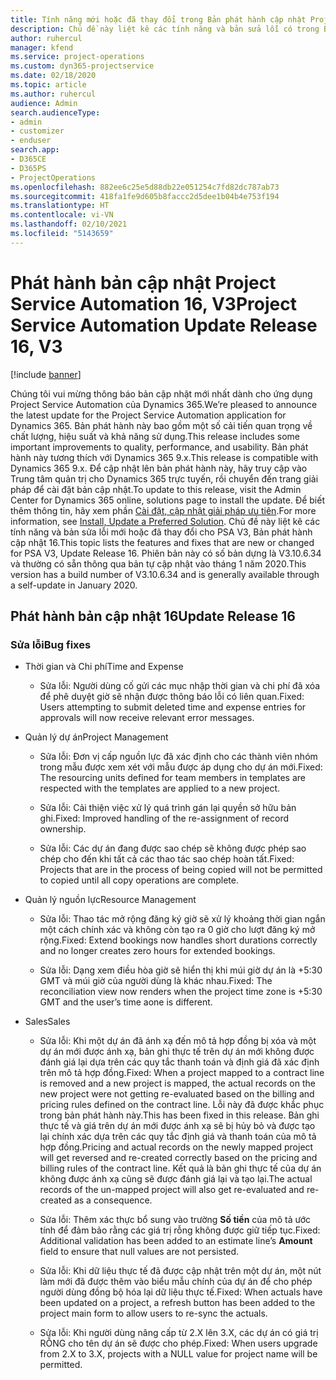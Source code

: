 ```yaml
---
title: Tính năng mới hoặc đã thay đổi trong Bản phát hành cập nhật Project Service Automation 16, V3
description: Chủ đề này liệt kê các tính năng và bản sửa lỗi có trong Bản phát hành cập nhật Project Service Automation 16, V3.
author: ruhercul
manager: kfend
ms.service: project-operations
ms.custom: dyn365-projectservice
ms.date: 02/18/2020
ms.topic: article
ms.author: ruhercul
audience: Admin
search.audienceType:
- admin
- customizer
- enduser
search.app:
- D365CE
- D365PS
- ProjectOperations
ms.openlocfilehash: 882ee6c25e5d88db22e051254c7fd82dc787ab73
ms.sourcegitcommit: 418fa1fe9d605b8faccc2d5dee1b04b4e753f194
ms.translationtype: HT
ms.contentlocale: vi-VN
ms.lasthandoff: 02/10/2021
ms.locfileid: "5143659"
---
```

# <a name="project-service-automation-update-release-16-v3"></a><span data-ttu-id="8dd4f-103">Phát hành bản cập nhật Project Service Automation 16, V3</span><span class="sxs-lookup"><span data-stu-id="8dd4f-103">Project Service Automation Update Release 16, V3</span></span>

[!include [banner](../includes/psa-now-project-operations.md)]

<span data-ttu-id="8dd4f-104">Chúng tôi vui mừng thông báo bản cập nhật mới nhất dành cho ứng dụng Project Service Automation của Dynamics 365.</span><span class="sxs-lookup"><span data-stu-id="8dd4f-104">We’re pleased to announce the latest update for the Project Service Automation application for Dynamics 365.</span></span> <span data-ttu-id="8dd4f-105">Bản phát hành này bao gồm một số cải tiến quan trọng về chất lượng, hiệu suất và khả năng sử dụng.</span><span class="sxs-lookup"><span data-stu-id="8dd4f-105">This release includes some important improvements to quality, performance, and usability.</span></span>  <span data-ttu-id="8dd4f-106">Bản phát hành này tương thích với Dynamics 365 9.x.</span><span class="sxs-lookup"><span data-stu-id="8dd4f-106">This release is compatible with Dynamics 365 9.x.</span></span> <span data-ttu-id="8dd4f-107">Để cập nhật lên bản phát hành này, hãy truy cập vào Trung tâm quản trị cho Dynamics 365 trực tuyến, rồi chuyển đến trang giải pháp để cài đặt bản cập nhật.</span><span class="sxs-lookup"><span data-stu-id="8dd4f-107">To update to this release, visit the Admin Center for Dynamics 365 online, solutions page to install the update.</span></span> <span data-ttu-id="8dd4f-108">Để biết thêm thông tin, hãy xem phần [Cài đặt, cập nhật giải pháp ưu tiên](https://docs.microsoft.com/dynamics365/project-service/upgrade-psa-home-page).</span><span class="sxs-lookup"><span data-stu-id="8dd4f-108">For more information, see [Install, Update a Preferred Solution](https://docs.microsoft.com/dynamics365/project-service/upgrade-psa-home-page).</span></span>
<span data-ttu-id="8dd4f-109">Chủ đề này liệt kê các tính năng và bản sửa lỗi mới hoặc đã thay đổi cho PSA V3, Bản phát hành cập nhật 16.</span><span class="sxs-lookup"><span data-stu-id="8dd4f-109">This topic lists the features and fixes that are new or changed for PSA V3, Update Release 16.</span></span> <span data-ttu-id="8dd4f-110">Phiên bản này có số bản dựng là V3.10.6.34 và thường có sẵn thông qua bản tự cập nhật vào tháng 1 năm 2020.</span><span class="sxs-lookup"><span data-stu-id="8dd4f-110">This version has a build number of V3.10.6.34 and is generally available through a self-update in January 2020.</span></span>


## <a name="update-release-16"></a><span data-ttu-id="8dd4f-111">Phát hành bản cập nhật 16</span><span class="sxs-lookup"><span data-stu-id="8dd4f-111">Update Release 16</span></span>

### <a name="bug-fixes"></a><span data-ttu-id="8dd4f-112">Sửa lỗi</span><span class="sxs-lookup"><span data-stu-id="8dd4f-112">Bug fixes</span></span>

-   <span data-ttu-id="8dd4f-113">Thời gian và Chi phí</span><span class="sxs-lookup"><span data-stu-id="8dd4f-113">Time and Expense</span></span>

    -   <span data-ttu-id="8dd4f-114">Sửa lỗi: Người dùng cố gửi các mục nhập thời gian và chi phí đã xóa để phê duyệt giờ sẽ nhận được thông báo lỗi có liên quan.</span><span class="sxs-lookup"><span data-stu-id="8dd4f-114">Fixed: Users attempting to submit deleted time and expense entries for approvals will now receive relevant error messages.</span></span>

-   <span data-ttu-id="8dd4f-115">Quản lý dự án</span><span class="sxs-lookup"><span data-stu-id="8dd4f-115">Project Management</span></span>

    -   <span data-ttu-id="8dd4f-116">Sửa lỗi: Đơn vị cấp nguồn lực đã xác định cho các thành viên nhóm trong mẫu được xem xét với mẫu được áp dụng cho dự án mới.</span><span class="sxs-lookup"><span data-stu-id="8dd4f-116">Fixed: The resourcing units defined for team members in templates are respected with the templates are applied to a new project.</span></span>

    -   <span data-ttu-id="8dd4f-117">Sửa lỗi: Cải thiện việc xử lý quá trình gán lại quyền sở hữu bản ghi.</span><span class="sxs-lookup"><span data-stu-id="8dd4f-117">Fixed: Improved handling of the re-assignment of record ownership.</span></span>

    -   <span data-ttu-id="8dd4f-118">Sửa lỗi: Các dự án đang được sao chép sẽ không được phép sao chép cho đến khi tất cả các thao tác sao chép hoàn tất.</span><span class="sxs-lookup"><span data-stu-id="8dd4f-118">Fixed: Projects that are in the process of being copied will not be permitted to copied until all copy operations are complete.</span></span>

-   <span data-ttu-id="8dd4f-119">Quản lý nguồn lực</span><span class="sxs-lookup"><span data-stu-id="8dd4f-119">Resource Management</span></span>

    -   <span data-ttu-id="8dd4f-120">Sửa lỗi: Thao tác mở rộng đăng ký giờ sẽ xử lý khoảng thời gian ngắn một cách chính xác và không còn tạo ra 0 giờ cho lượt đăng ký mở rộng.</span><span class="sxs-lookup"><span data-stu-id="8dd4f-120">Fixed: Extend bookings now handles short durations correctly and no longer creates zero hours for extended bookings.</span></span>

    -   <span data-ttu-id="8dd4f-121">Sửa lỗi: Dạng xem điều hòa giờ sẽ hiển thị khi múi giờ dự án là +5:30 GMT và múi giờ của người dùng là khác nhau.</span><span class="sxs-lookup"><span data-stu-id="8dd4f-121">Fixed: The reconciliation view now renders when the project time zone is +5:30 GMT and the user’s time aone is different.</span></span>

-   <span data-ttu-id="8dd4f-122">Sales</span><span class="sxs-lookup"><span data-stu-id="8dd4f-122">Sales</span></span>

    -   <span data-ttu-id="8dd4f-123">Sửa lỗi: Khi một dự án đã ánh xạ đến mô tả hợp đồng bị xóa và một dự án mới được ánh xạ, bản ghi thực tế trên dự án mới không được đánh giá lại dựa trên các quy tắc thanh toán và định giá đã xác định trên mô tả hợp đồng.</span><span class="sxs-lookup"><span data-stu-id="8dd4f-123">Fixed: When a project mapped to a contract line is removed and a new project is mapped, the actual records on the new project were not getting re-evaluated based on the billing and pricing rules defined on the contract line.</span></span> <span data-ttu-id="8dd4f-124">Lỗi này đã được khắc phục trong bản phát hành này.</span><span class="sxs-lookup"><span data-stu-id="8dd4f-124">This has been fixed in this release.</span></span> <span data-ttu-id="8dd4f-125">Bản ghi thực tế và giá trên dự án mới được ánh xạ sẽ bị hủy bỏ và được tạo lại chính xác dựa trên các quy tắc định giá và thanh toán của mô tả hợp đồng.</span><span class="sxs-lookup"><span data-stu-id="8dd4f-125">Pricing and actual records on the newly mapped project will get reversed and re-created correctly based on the pricing and billing rules of the contract line.</span></span> <span data-ttu-id="8dd4f-126">Kết quả là bản ghi thực tế của dự án không được ánh xạ cũng sẽ được đánh giá lại và tạo lại.</span><span class="sxs-lookup"><span data-stu-id="8dd4f-126">The actual records of the un-mapped project will also get re-evaluated and re-created as a consequence.</span></span>

    -   <span data-ttu-id="8dd4f-127">Sửa lỗi: Thêm xác thực bổ sung vào trường **Số tiền** của mô tả ước tính để đảm bảo rằng các giá trị rỗng không được giữ tiếp tục.</span><span class="sxs-lookup"><span data-stu-id="8dd4f-127">Fixed: Additional validation has been added to an estimate line’s **Amount** field to ensure that null values are not persisted.</span></span>

    -   <span data-ttu-id="8dd4f-128">Sửa lỗi: Khi dữ liệu thực tế đã được cập nhật trên một dự án, một nút làm mới đã được thêm vào biểu mẫu chính của dự án để cho phép người dùng đồng bộ hóa lại dữ liệu thực tế.</span><span class="sxs-lookup"><span data-stu-id="8dd4f-128">Fixed: When actuals have been updated on a project, a refresh button has been added to the project main form to allow users to re-sync the actuals.</span></span>

    -   <span data-ttu-id="8dd4f-129">Sửa lỗi: Khi người dùng nâng cấp từ 2.X lên 3.X, các dự án có giá trị RỖNG cho tên dự án sẽ được cho phép.</span><span class="sxs-lookup"><span data-stu-id="8dd4f-129">Fixed: When users upgrade from 2.X to 3.X, projects with a NULL value for project name will be permitted.</span></span>

